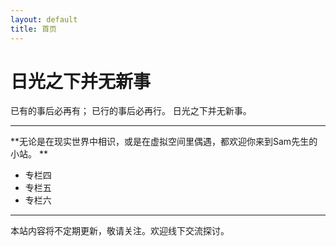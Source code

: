 ```yaml
---
layout: default
title: 首页
---
```


# 日光之下并无新事

已有的事后必再有； 已行的事后必再行。 日光之下并无新事。 

---

**无论是在现实世界中相识，或是在虚拟空间里偶遇，都欢迎你来到Sam先生的小站。
**

- 专栏四
- 专栏五
- 专栏六

---

本站内容将不定期更新，敬请关注。欢迎线下交流探讨。
